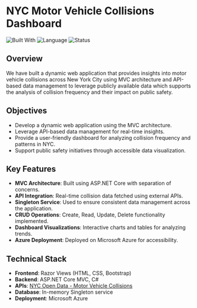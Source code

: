 # NYC Motor Vehicle Collisions Dashboard

![Built With](https://img.shields.io/badge/Built%20With-C%23%20%7C%20ASP.NET%20MVC-blue)
![Language](https://img.shields.io/badge/Language-C%23-orange)
![Status](https://img.shields.io/badge/Status-Completed-brightgreen)

## Overview
We have built a dynamic web application that provides insights into motor vehicle collisions across New York City using MVC architecture and API-based data management to leverage publicly available data which supports the analysis of collision frequency and their impact on public safety.​

## Objectives
- Develop a dynamic web application using the MVC architecture.
- Leverage API-based data management for real-time insights.
- Provide a user-friendly dashboard for analyzing collision frequency and patterns in NYC.
- Support public safety initiatives through accessible data visualization.

## Key Features
- **MVC Architecture**: Built using ASP.NET Core with separation of concerns.
- **API Integration**: Real-time collision data fetched using external APIs.
- **Singleton Service**: Used to ensure consistent data management across the application.
- **CRUD Operations**: Create, Read, Update, Delete functionality implemented.
- **Dashboard Visualizations**: Interactive charts and tables for analyzing trends.
- **Azure Deployment**: Deployed on Microsoft Azure for accessibility.

## Technical Stack
- **Frontend**: Razor Views (HTML, CSS, Bootstrap)
- **Backend**: ASP.NET Core MVC, C#
- **APIs**: [NYC Open Data - Motor Vehicle Collisions](https://data.cityofnewyork.us/Public-Safety/Motor-Vehicle-Collisions-Crashes/h9gi-nx95/about_data)
- **Database**: In-memory Singleton service
- **Deployment**: Microsoft Azure

